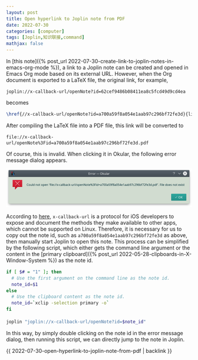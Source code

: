```yaml
---
layout: post
title: Open hyperlink to Joplin note from PDF
date: 2022-07-30
categories: [computer]
tags: [Joplin,知识联接,command]
mathjax: false
---
```


In [this note]({% post_url 2022-07-30-create-link-to-joplin-notes-in-emacs-org-mode %}), a link to a Joplin note can be created and opened in Emacs Org mode based on its external URL. However, when the Org document is exported to a LaTeX file, the original link, for example,

    joplin://x-callback-url/openNote?id=62cef9486b08411ea8c5fcd49d9cd4ea

becomes

```latex
\href{//x-callback-url/openNote?id=a700a59f8a054e1aab97c296bf72fe3d}{link name}
```

After compiling the LaTeX file into a PDF file, this link will be converted to

    file://x-callback-url/openNote%3Fid=a700a59f8a054e1aab97c296bf72fe3d.pdf

Of course, this is invalid. When clicking it in Okular, the following error message dialog appears.

![img](/figures/2022-07-30_21-25-35-joplin-link-error-in-pdf.png)

According to [here](http://x-callback-url.com/), `x-callback-url` is a protocol for iOS developers to expose and document the methods they make available to other apps, which cannot be supported on Linux. Therefore, it is necessary for us to copy out the note id, such as `a700a59f8a054e1aab97c296bf72fe3d` as above, then manually start Joplin to open this note. This process can be simplified by the following script, which either gets the command line argument or the content in the [primary clipboard]({% post_url 2022-05-28-clipboards-in-X-Window-System %}) as the note id.

```bash
if [ $# = "1" ]; then
  # Use the first argument on the command line as the note id.
  note_id=$1
else
  # Use the clipboard content as the note id.
  note_id=`xclip -selection primary -o`
fi

joplin "joplin://x-callback-url/openNote?id=$note_id"
```

In this way, by simply double clicking on the note id in the error message dialog, then running this script, we can directly jump to the note in Joplin.

{{ 2022-07-30-open-hyperlink-to-joplin-note-from-pdf | backlink }}
